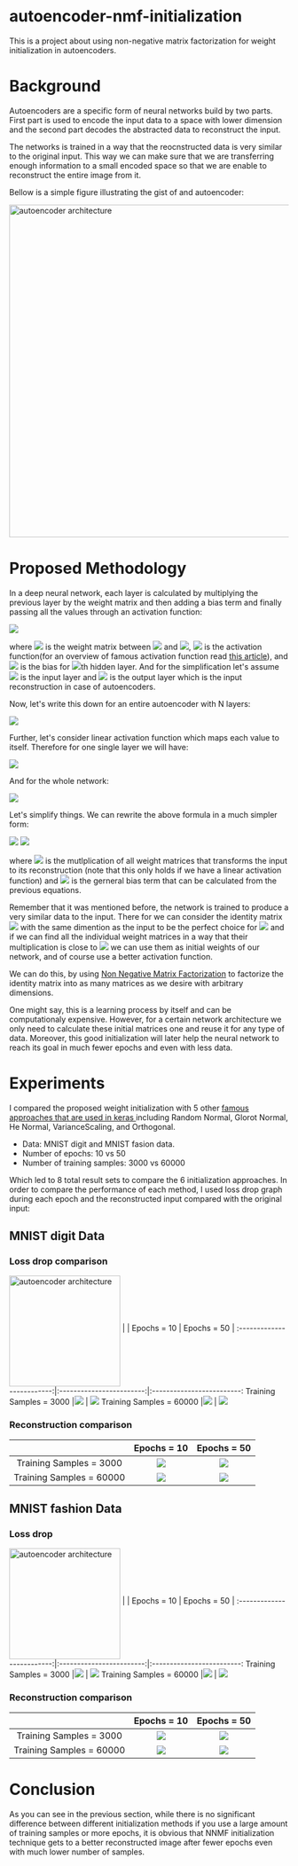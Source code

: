 # autoencoder-nmf-initialization
This is a project about using non-negative matrix factorization for weight initialization in autoencoders. 


# Background
Autoencoders are a specific form of neural networks build by two parts. First part is used to encode the input data to a space with lower dimension and the second part decodes the abstracted data to reconstruct the input.

The networks is trained in a way that the reocnstructed data is very similar to the original input. This way we can make sure that we are transferring enough information to a small encoded space so that we are enable to reconstruct the entire image from it.

Bellow is a simple figure illustrating the gist of and autoencoder:

<a href="url"><img src="https://github.com/fariba-k/autoencoder-nmf-initialization/blob/main/images/AE.png" align="middle" alt="autoencoder architecture" width="600"></a>

# Proposed Methodology
In a deep neural network, each layer is calculated by multiplying the previous layer by the weight matrix and then adding a bias term and finally passing all the values through an activation function:

<img src="https://render.githubusercontent.com/render/math?math=h^{(i)} = \sigma( W^{(i)} * h^{(i-1)} %2B b^{(i)})">


where 
<img src="https://render.githubusercontent.com/render/math?math=W"> is the weight matrix between 
<img src="https://render.githubusercontent.com/render/math?math=h^{(i)}">
and 
<img src="https://render.githubusercontent.com/render/math?math=h^{(i-1)}">, 
<img src="https://render.githubusercontent.com/render/math?math=\sigma">
is the activation function(for an overview of famous activation function read [this article](https://missinglink.ai/guides/neural-network-concepts/7-types-neural-network-activation-functions-right/)), and 
<img src="https://render.githubusercontent.com/render/math?math=b^{(i)}"> 
is the bias for 
<img src="https://render.githubusercontent.com/render/math?math=i">th 
hidden layer. And for the simplification let's assume 
<img src="https://render.githubusercontent.com/render/math?math=h^{(0)}"> 
is the input layer and 
<img src="https://render.githubusercontent.com/render/math?math=h^{(N)}"> 
is the output layer which is the input reconstruction in case of autoencoders.

Now, let's write this down for an entire autoencoder with N layers:

<img src="https://render.githubusercontent.com/render/math?math=h^{(N)} = \sigma( W^{(i)} * (\sigma( W^{(i-1)} * (...\sigma( W^{(1)} * h^{(0)} %2B b^{(1)})...) %2B b^{(i-1)}) %2B b^{(i)})">

Further, let's consider linear activation function which maps each value to itself. Therefore for one single layer we will have:

<img src="https://render.githubusercontent.com/render/math?math=h^{(i)} = \sigma( W^{(i)} * h^{(i-1)} %2B b^{(i)}) = W^{(i)} * h^{(i-1)} %2B b^{(i)}">

And for the whole network:

<img src="https://render.githubusercontent.com/render/math?math=h^{(N)} = \sigma( W^{(i)} * (\sigma( W^{(i-1)} * (...\sigma( W^{(1)} * h^{(0)} %2B b^{(1)})...) %2B b^{(i-1)}) %2B b^{(i)}) = W^{(i)} * ( W^{(i-1)} * (...( W^{(1)} * h^{(0)} %2B b^{(1)})..) %2B b^{(i-1)}) %2B b^{(i)}">

Let's simplify things. We can rewrite the above formula in a much simpler form:

<img src="https://render.githubusercontent.com/render/math?math=h^{(N)} = (W^{(i)} * W^{(i-1)} * ... W^{(1)}) * h^{(0)} %2B B ">

<img src="https://render.githubusercontent.com/render/math?math=h^{(N)} = W * h^{(0)} %2B B">

where 
<img src="https://render.githubusercontent.com/render/math?math=W"> is the mutlplication of all weight matrices that transforms the input to its reconstruction (note that this only holds if we have a linear activation function) and 
<img src="https://render.githubusercontent.com/render/math?math=B">
is the gerneral bias term that can be calculated from the previous equations.

Remember that it was mentioned before, the network is trained to produce a very similar data to the input. There for we can consider the identity matrix 
<img src="https://render.githubusercontent.com/render/math?math=I">
with the same dimention as the input to be the perfect choice for 
<img src="https://render.githubusercontent.com/render/math?math=W"> and if we can find all the individual weight matrices in a way that their multiplication is close to 
<img src="https://render.githubusercontent.com/render/math?math=I"> we can use them as initial weights of our network, and of course use a better activation function.

We can do this, by using [Non Negative Matrix Factorization](https://en.wikipedia.org/wiki/Non-negative_matrix_factorization) to factorize the identity matrix into as many matrices as we desire with arbitrary dimensions.

One might say, this is a learning process by itself and can be computationaly expensive. However, for a certain network architecture we only need to calculate these initial matrices one and reuse it for any type of data. Moreover, this good initialization will later help the neural network to reach its goal in much fewer epochs and even with less data.

# Experiments
I compared the proposed weight initialization with 5 other [famous approaches that are used in keras ](https://keras.io/api/layers/initializers/) including Random Normal, Glorot Normal, He Normal, VarianceScaling, and Orthogonal. 

* Data: MNIST digit and MNIST fasion data.
* Number of epochs: 10 vs 50
* Number of training samples: 3000 vs 60000

Which led to 8 total result sets to compare the 6 initialization approaches. In order to compare the performance of each method, I used loss drop graph during each epoch and the reconstructed input compared with the original input:


## MNIST digit Data
### Loss drop comparison
<a href="url"><img src="https://github.com/fariba-k/autoencoder-nmf-initialization/blob/main/images/loss_drop_legend.png" align="middle" alt="autoencoder architecture" width="200"></a>
|                          | Epochs = 10              |  Epochs = 50 |
:-------------------------:|:------------------------:|:-------------------------:
Training Samples = 3000    |![](https://github.com/fariba-k/autoencoder-nmf-initialization/blob/main/images/mnist_digit_loss_3000_10.png) |  ![](https://github.com/fariba-k/autoencoder-nmf-initialization/blob/main/images/mnist_digit_loss_3000_50.png)
Training Samples = 60000   |![](https://github.com/fariba-k/autoencoder-nmf-initialization/blob/main/images/mnist_digit_loss_all_10.png) |  ![](https://github.com/fariba-k/autoencoder-nmf-initialization/blob/main/images/mnist_digit_loss_all_50.png)


### Reconstruction comparison
|                          | Epochs = 10              |  Epochs = 50 |
:-------------------------:|:------------------------:|:-------------------------:
Training Samples = 3000    |![](https://github.com/fariba-k/autoencoder-nmf-initialization/blob/main/images/mnist_digit_reconstruction_3000_10.png) |  ![](https://github.com/fariba-k/autoencoder-nmf-initialization/blob/main/images/mnist_digit_reconstruction_3000_50.png)
Training Samples = 60000   |![](https://github.com/fariba-k/autoencoder-nmf-initialization/blob/main/images/mnist_digit_reconstruction_all_10.png) |  ![](https://github.com/fariba-k/autoencoder-nmf-initialization/blob/main/images/mnist_digit_reconstruction_all_50.png)


## MNIST fashion Data
### Loss drop
<a href="url"><img src="https://github.com/fariba-k/autoencoder-nmf-initialization/blob/main/images/loss_drop_legend.png" align="middle" alt="autoencoder architecture" width="200"></a>
|                          | Epochs = 10              |  Epochs = 50 |
:-------------------------:|:------------------------:|:-------------------------:
Training Samples = 3000    |![](https://github.com/fariba-k/autoencoder-nmf-initialization/blob/main/images/mnist_fashion_loss_3000_10.png) |  ![](https://github.com/fariba-k/autoencoder-nmf-initialization/blob/main/images/mnist_fashion_loss_3000_50.png)
Training Samples = 60000   |![](https://github.com/fariba-k/autoencoder-nmf-initialization/blob/main/images/mnist_fashion_loss_all_10.png) |  ![](https://github.com/fariba-k/autoencoder-nmf-initialization/blob/main/images/mnist_fashion_loss_all_50.png)

### Reconstruction comparison
|                          | Epochs = 10              |  Epochs = 50 |
:-------------------------:|:------------------------:|:-------------------------:
Training Samples = 3000    |![](https://github.com/fariba-k/autoencoder-nmf-initialization/blob/main/images/mnist_fashion_reconstruction_3000_10.png) |  ![](https://github.com/fariba-k/autoencoder-nmf-initialization/blob/main/images/mnist_fashion_reconstruction_3000_50.png)
Training Samples = 60000   |![](https://github.com/fariba-k/autoencoder-nmf-initialization/blob/main/images/mnist_fashion_reconstruction_all_10.png) |  ![](https://github.com/fariba-k/autoencoder-nmf-initialization/blob/main/images/mnist_fashion_reconstruction_all_50.png)


# Conclusion
As you can see in the previous section, while there is no significant difference between different initialization methods if you use a large amount of training samples or more epochs, it is obvious that NNMF initialization technique gets to a better reconstructed image after fewer epochs even with much lower number of samples.
